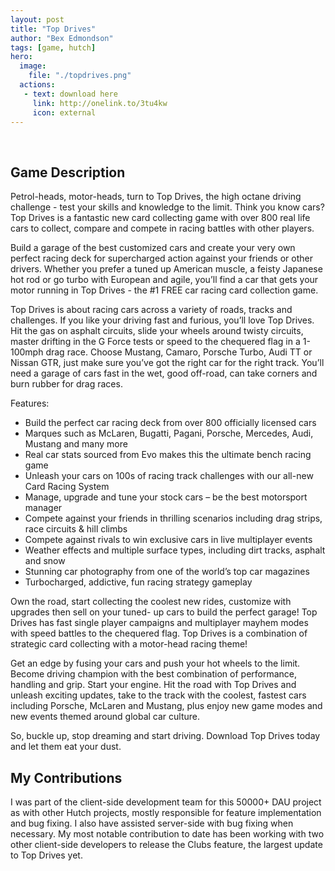 ```yaml
---
layout: post
title: "Top Drives"
author: "Bex Edmondson"
tags: [game, hutch]
hero:
  image: 
    file: "./topdrives.png"
  actions:
   - text: download here
     link: http://onelink.to/3tu4kw
     icon: external
---
```


&nbsp;

## Game Description

Petrol-heads, motor-heads, turn to Top Drives, the high octane driving challenge - test your skills and knowledge to the limit. Think you know cars? Top Drives is a fantastic new card collecting game with over 800 real life cars to collect, compare and compete in racing battles with other players.

Build a garage of the best customized cars and create your very own perfect racing deck for supercharged action against your friends or other drivers. Whether you prefer a tuned up American muscle, a feisty Japanese hot rod or go turbo with European and agile, you’ll find a car that gets your motor running in Top Drives - the #1 FREE car racing card collection game.

Top Drives is about racing cars across a variety of roads, tracks and challenges. If you like your driving fast and furious, you’ll love Top Drives. Hit the gas on asphalt circuits, slide your wheels around twisty circuits, master drifting in the G Force tests or speed to the chequered flag in a 1-100mph drag race. Choose Mustang, Camaro, Porsche Turbo, Audi TT or Nissan GTR, just make sure you’ve got the right car for the right track. You’ll need a garage of cars fast in the wet, good off-road, can take corners and burn rubber for drag races.

Features:

* Build the perfect car racing deck from over 800 officially licensed cars
* Marques such as McLaren, Bugatti, Pagani, Porsche, Mercedes, Audi, Mustang and many more
* Real car stats sourced from Evo makes this the ultimate bench racing game
* Unleash your cars on 100s of racing track challenges with our all-new Card Racing System
* Manage, upgrade and tune your stock cars – be the best motorsport manager
* Compete against your friends in thrilling scenarios including drag strips, race circuits & hill climbs
* Compete against rivals to win exclusive cars in live multiplayer events
* Weather effects and multiple surface types, including dirt tracks, asphalt and snow
* Stunning car photography from one of the world’s top car magazines
* Turbocharged, addictive, fun racing strategy gameplay

Own the road, start collecting the coolest new rides, customize with upgrades then sell on your tuned- up cars to build the perfect garage! Top Drives has fast single player campaigns and multiplayer mayhem modes with speed battles to the chequered flag. Top Drives is a combination of strategic card collecting with a motor-head racing theme!

Get an edge by fusing your cars and push your hot wheels to the limit. Become driving champion with the best combination of performance, handling and grip. Start your engine. Hit the road with Top Drives and unleash exciting updates, take to the track with the coolest, fastest cars including Porsche, McLaren and Mustang, plus enjoy new game modes and new events themed around global car culture.

So, buckle up, stop dreaming and start driving. Download Top Drives today and let them eat your dust. 

## My Contributions

I was part of the client-side development team for this 50000+ DAU project as with other Hutch projects, mostly responsible for feature implementation and bug fixing. I also have assisted server-side with bug fixing when necessary. My most notable contribution to date has been working with two other client-side developers to release the Clubs feature, the largest update to Top Drives yet.
